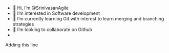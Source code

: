 - 👋 Hi, I’m @SrinivasanAgile
- 👀 I’m interested in Software development 
- 🌱 I’m currently learning Git with interest to learn merging and branching strategies
- 💞️ I’m looking to collaborate on Github
- 
Adding this line

<!---
SrinivasanAgile/SrinivasanAgile is a ✨ special ✨ repository because its `README.md` (this file) appears on your GitHub profile.
You can click the Preview link to take a look at your changes.
--->
